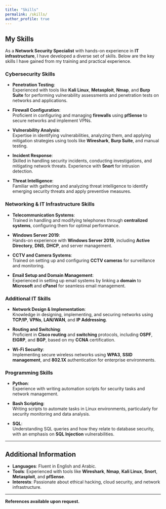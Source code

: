 ```yaml
---
title: "Skills"
permalink: /skills/
author_profile: true
---
```


## My Skills

As a **Network Security Specialist** with hands-on experience in **IT infrastructure**, I have developed a diverse set of skills. Below are the key skills I have gained from my training and practical experience.

### Cybersecurity Skills

- **Penetration Testing**:  
  Experienced with tools like **Kali Linux**, **Metasploit**, **Nmap**, and **Burp Suite** for performing vulnerability assessments and penetration tests on networks and applications.

- **Firewall Configuration**:  
  Proficient in configuring and managing **firewalls** using **pfSense** to secure networks and implement VPNs.

- **Vulnerability Analysis**:  
  Expertise in identifying vulnerabilities, analyzing them, and applying mitigation strategies using tools like **Wireshark**, **Burp Suite**, and manual testing.

- **Incident Response**:  
  Skilled in handling security incidents, conducting investigations, and mitigating network threats. Experience with **Snort** for intrusion detection.

- **Threat Intelligence**:  
  Familiar with gathering and analyzing threat intelligence to identify emerging security threats and apply preventive measures.

### Networking & IT Infrastructure Skills

- **Telecommunication Systems**:  
  Trained in handling and modifying telephones through **centralized systems**, configuring them for optimal performance.

- **Windows Server 2019**:  
  Hands-on experience with **Windows Server 2019**, including **Active Directory**, **DNS**, **DHCP**, and server management.

- **CCTV and Camera Systems**:  
  Trained on setting up and configuring **CCTV cameras** for surveillance and monitoring.

- **Email Setup and Domain Management**:  
  Experienced in setting up email systems by linking a **domain** to **Microsoft** and **cPanel** for seamless email management.

### Additional IT Skills

- **Network Design & Implementation**:  
  Knowledge in designing, implementing, and securing networks using **TCP/IP**, **VPNs**, **LAN/WAN**, and **IP Addressing**.

- **Routing and Switching**:  
  Proficient in **Cisco routing** and **switching** protocols, including **OSPF**, **EIGRP**, and **BGP**, based on my **CCNA** certification.

- **Wi-Fi Security**:  
  Implementing secure wireless networks using **WPA3**, **SSID management**, and **802.1X** authentication for enterprise environments.

### Programming Skills

- **Python**:  
  Experience with writing automation scripts for security tasks and network management.

- **Bash Scripting**:  
  Writing scripts to automate tasks in Linux environments, particularly for security monitoring and data analysis.

- **SQL**:  
  Understanding SQL queries and how they relate to database security, with an emphasis on **SQL Injection** vulnerabilities.

---

## Additional Information

- **Languages**: Fluent in English and Arabic.
- **Tools**: Experienced with tools like **Wireshark**, **Nmap**, **Kali Linux**, **Snort**, **Metasploit**, and **pfSense**.
- **Interests**: Passionate about ethical hacking, cloud security, and network infrastructure.

---

**References available upon request.**
